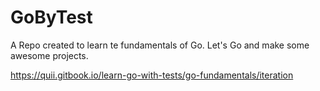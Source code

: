 # GoByTest
A Repo created to learn te fundamentals of Go. Let's Go and make some awesome projects.


https://quii.gitbook.io/learn-go-with-tests/go-fundamentals/iteration